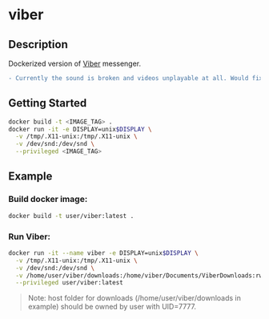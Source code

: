 # viber

## Description
Dockerized version of [Viber](https://www.viber.com/) messenger.
```diff
- Currently the sound is broken and videos unplayable at all. Would fix this someday.
```
## Getting Started
```bash
docker build -t <IMAGE_TAG> .
docker run -it -e DISPLAY=unix$DISPLAY \
  -v /tmp/.X11-unix:/tmp/.X11-unix \
  -v /dev/snd:/dev/snd \
  --privileged <IMAGE_TAG>
  ```
## Example
### Build docker image:
```bash
docker build -t user/viber:latest .
```
### Run Viber:
```bash
docker run -it --name viber -e DISPLAY=unix$DISPLAY \
  -v /tmp/.X11-unix:/tmp/.X11-unix \
  -v /dev/snd:/dev/snd \
  -v /home/user/viber/downloads:/home/viber/Documents/ViberDownloads:rw \
  --privileged user/viber:latest
```

> Note: host folder for downloads (/home/user/viber/downloads in example) should be owned by user with UID=7777.
